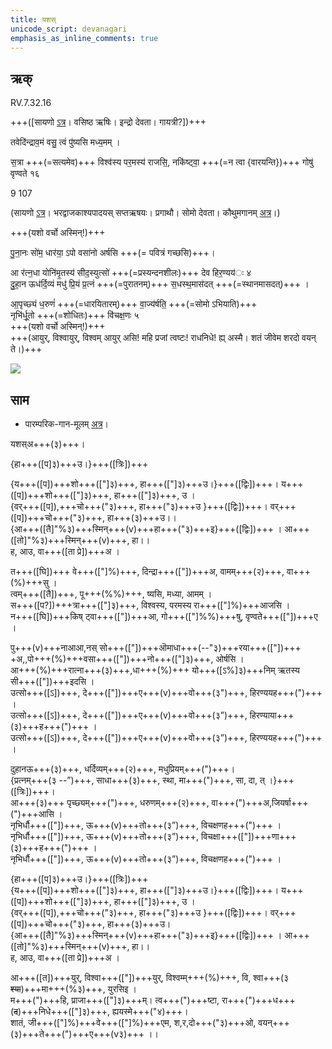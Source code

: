 ```yaml
---
title: यशस्  
unicode_script: devanagari  
emphasis_as_inline_comments: true
---   
```


## ऋक्

RV.7.32.16

+++([सायणो [ऽत्र](https://archive.org/stream/RgVedaWithSayanasCommentaryPart3/rv_sayanabhasya_part3#page/n437/mode/1up&sa=D&ust=1542425956203000)। वसिष्ठ ऋषिः। इन्द्रो देवता। गायत्री?])+++

तवेदि॑न्द्राव॒मं वसु॒ त्वं पु॑ष्यसि मध्य॒मम् ।

स॒त्रा +++(=सत्यमेव)+++ विश्व॑स्य पर॒मस्य॑ राजसि॒, नकि॑ष्ट्वा॒ +++(=न त्वा {वारयन्ति})+++ गोषु॑ वृण्वते १६

9 107

(सायणो [ऽत्र](https://archive.org/stream/RgVedaWithSayanasCommentaryPart4/rv_sayanabhasya_part4#page/n353/mode/2up&sa=D&ust=1542425956203000)। भरद्वाजकाश्यपादयस् सप्तऋषयः। प्रगाथौ। सोमो देवता। कौथुमगानम् [अत्र](https://archive.org/details/SamaVedaSanhitaWithSayanabhashyaVolume2SatyavrataSamasrami1876bis_201804/page/n459)।)

+++(यशो वर्चो अस्मिन्!)+++

पु॒ना॒नः सो॑म॒ धार॑या॒ ऽपो वसा॑नो अर्षसि  +++(= पवित्रं गच्छसि)+++।

आ र॑त्न॒धा योनि॑मृ॒तस्य॑ सीद॒स्युत्सो॑ +++(=प्रस्यन्दनशीलः)+++ देव हिर॒ण्यय॑ः ४  
दु॒हा॒न ऊध॑र्दि॒व्यं मधु॑ प्रि॒यं प्र॒त्नं +++(=पुरातनम्)+++ स॒धस्थ॒मास॑दत् +++(=स्थानमासदत्)+++ ।

आ॒पृच्छ्यं ध॒रुणं॑ +++(=धारयितारम्)+++ वा॒ज्य॑र्षति॒ +++(=सोमो ऽभियाति)+++  
नृभि॑र्धू॒तो +++(=शोधितः)+++ वि॑चक्ष॒णः ५  
+++(यशो वर्चो अस्मिन्!)+++  
+++(आयुर्, विश्वायुर्, विश्वम् आयुर् असि! महि प्रजां त्वष्टः! राधनिधे! ह्य् अस्मै। शतं जीवेम शरदो वयन् ते।)+++

![](../../images/somotpAdane-devAhvAnam.png)


## साम

- पारम्परिक-गान-मूलम् [अत्र](https://archive.org/stream/sAmaveda-jaiminIya-paravastu-paramparA-docs/AASHEERVACHANA%20SAAMAANI%23mode/1up&sa=D&ust=1542425956204000)।
<div class="audioEmbed"  caption="रामानुजार्यः 1974 " src="https://archive
.org/download/jaiminIya-sAma-gAna-paravastu-tradition-rAmAnuja/yashas.mp3"></div>
<div class="audioEmbed"  caption="गोपालार्यः 2015  " src="https://archive
.org/download/jaiminIya-sAma-gAna-paravastu-tradition-gopAla-2015/yashas.mp3"></div>
<div class="audioEmbed"  caption="गोपालपवनयोर् अनुवचनम् 2015 1x" src="https://archive
.org/download/jaiminIya-sAma-gAna-paravastu-tradition-anuvachanam-gopAla-pavana-2015/yashas.mp3"></div>
<div class="audioEmbed"  caption="गोपालपवनयोर् अनुवचनम् 2015 1.5x" src="https://archive
.org/download/jaiminIya-sAma-gAna-paravastu-tradition-anuvachanam-gopAla-pavana-2015-150p-speed/yashas.mp3"></div>

यशस्अ+++(३)+++।

{हा+++([प]३)+++उ।}+++([त्रिः])+++

{य+++([प])+++शो+++(["]३)+++, हा+++(["]३)+++उ।}+++([द्विः])+++।  य+++([प])+++शो+++(["]३)+++, हा+++(["]३)+++, उ ।  
{वर्+++([प]),+++चो+++("३)+++, हा+++("३)+++उ }+++([द्विः])+++। वर्+++([प])+++चो+++("३)+++, हा+++(३)+++उ।।  
{आ+++([तै]"%३)+++स्मिन्+++(v)+++हा+++("३)+++इ}+++([द्विः])+++ । आ+++([तो]"%३)+++स्मिन्+++(v)+++, हा।।  
ह, आउ, वा+++([ता प्रे])+++अ ।  

त+++([घि])+++ वे+++(["]%)+++, दिन्द्रा+++(["])+++अ, वामम्+++(२)+++, वा+++(%)+++सु ।  
त्वम्+++([तै])+++, पू+++(%%)+++, ष्यसि, मध्या, आमम् ।  
स+++([प?])+++त्रा+++(["]३)+++, विश्वस्य, परमस्य रा+++(["]%)+++आजसि ।  
न+++([घि])+++किष् ट्वा+++(["])+++आ, गो+++(["]%%)+++षु, वृण्वते+++(["])+++ए ।  

पु+++(v)+++नाआआ,नस् सो+++(["])+++ऒमाधा+++(--"३)+++रया+++(["])+++ +अ,,पो+++(%)+++वसा+++(["])+++नो+++(["]३)+++, ओर्षसि ।  
आ+++(%)+++रात्ना+++(३)+++,धा+++(%)+++ यो+++([ऽ%]३)+++निम् ऋतस्य सी+++(["])+++इदसि ।  
उत्सो+++([ऽ])+++, दे+++(["])+++ए+++(v)+++वो+++(३")+++, हिरण्ययह+++(")+++ ।  
उत्सो+++([ऽ])+++, दे+++(["])+++ए+++(v)+++वो+++(३”)+++, हिरण्याया+++(३)+++ह+++(")+++ ।  
उत्सो+++([ऽ])+++, दे+++(["])+++ए+++(v)+++वो+++(३”)+++, हिरण्ययह+++(")+++ ।

दुहानऊ+++(३)+++, धर्दिव्यम्+++(२)+++, मधुप्रियम्+++(")+++।  
{प्रत्नम्+++(३ --”)+++, साधा+++(३)+++, स्था, मा+++(")+++, सा, दा, त् ।}+++([त्रिः])+++।  
आ+++(३)+++ पृच्छ्यम्+++(")+++, धरुणम्+++(२)+++, वा+++(")+++अ,जियर्षा+++(")+++आसि ।  
नृभिर्धौ+++(["])+++, ऊ+++(v)+++तो+++(३”)+++, विचक्षणह+++(")+++ ।  
नृभिर्धौ+++(["])+++, ऊ+++(v)+++तो+++(३”)+++, विचक्षा+++(["])+++णा+++(३)+++ह+++(")+++ ।  
नृभिर्धौ+++(["])+++, ऊ+++(v)+++तो+++(३”)+++, विचक्षणह+++(")+++ ।

{हा+++([प]३)+++उ।}+++([त्रिः])+++  
{य+++([प])+++शो+++(["]३)+++, हा+++(["]३)+++उ।}+++([द्विः])+++।  य+++([प])+++शो+++(["]३)+++, हा+++(["]३)+++, उ ।  
{वर्+++([प]),+++चो+++("३)+++, हा+++("३)+++उ }+++([द्विः])+++। वर्+++([प])+++चो+++("३)+++, हा+++(३)+++उ।  
{आ+++([तै]"%३)+++स्मिन्+++(v)+++हा+++("३)+++इ}+++([द्विः])+++ । आ+++([तो]"%३)+++स्मिन्+++(v)+++, हा।।  
ह, आउ, वा+++([ता प्रे])+++अ ।  

आ+++([त])+++युर्, विश्वा+++(["])+++युर्, विश्वम्म्+++(%)+++, वि, श्वा+++(३ ~~श्या~~)+++मा+++(%३)+++, युरसिइ ।  
म+++(")+++हि, प्राजा+++(["]३)+++म्। त्व+++(")+++ष्टा, रा+++(")+++ध+++(~~द~~)+++निधे+++(["]३)+++, ह्ययस्मे+++("४)+++।  
शातं, जी+++(["]%)+++वे+++(["]%)+++एम, श,र,दो+++("३)+++ओ, वयन्+++(३)+++ते+++(")+++ए+++(v३)+++ ।।